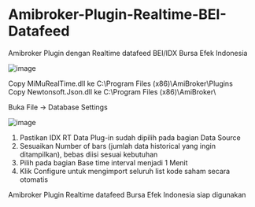 # Amibroker-Plugin-Realtime-BEI-Datafeed
Amibroker Plugin dengan Realtime datafeed BEI/IDX Bursa Efek Indonesia

![image](https://user-images.githubusercontent.com/62891924/124506322-96b36f80-ddf5-11eb-9358-5e503d692a30.png)


Copy MiMuRealTime.dll ke C:\Program Files (x86)\AmiBroker\Plugins\
Copy Newtonsoft.Json.dll ke C:\Program Files (x86)\AmiBroker\

Buka File -> Database Settings

![image](https://user-images.githubusercontent.com/62891924/124959665-a628f780-e045-11eb-8384-de20a060c821.png)


1. Pastikan IDX RT Data Plug-in sudah dipilih pada bagian Data Source
2. Sesuaikan Number of bars (jumlah data historical yang ingin ditampilkan), bebas diisi sesuai kebutuhan
3. Pilih pada bagian Base time interval menjadi 1 Menit
4. Klik Configure untuk mengimport seluruh list kode saham secara otomatis

Amibroker Plugin Realtime datafeed Bursa Efek Indonesia siap digunakan
